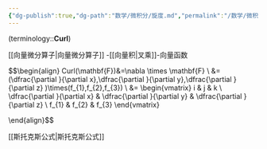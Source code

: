 ```yaml
---
{"dg-publish":true,"dg-path":"数学/微积分/旋度.md","permalink":"/数学/微积分/旋度/","dgPassFrontmatter":true,"noteIcon":"","created":"2024-05-21T15:20:28.331+08:00","updated":"2024-08-25T00:50:03.646+08:00"}
---
```


(terminology::**Curl**)

[[向量微分算子\|向量微分算子]] -[[向量积\|叉乘]]-向量函数

$$\begin{align}
Curl(\mathbf{F})&=\nabla \times \mathbf{F} \\
&=(\dfrac{\partial }{\partial x},\dfrac{\partial }{\partial y},\dfrac{\partial }{\partial z} )\times(f_{1},f_{2},f_{3}) \\
&= 
\begin{vmatrix}
i & j & k \\
\dfrac{\partial }{\partial x} & \dfrac{\partial }{\partial y} & \dfrac{\partial }{\partial z} \\
f_{1} & f_{2} & f_{3}
\end{vmatrix} 

\end{align}$$

[[斯托克斯公式\|斯托克斯公式]]

